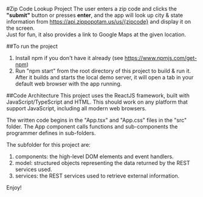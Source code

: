 #Zip Code Lookup Project
The user enters a zip code and clicks the **"submit"** button or presses **enter**,
and the app will look up city & state information from https://api.zippopotam.us/us/{zipcode} 
and display it on the screen.  
Just for fun, it also provides a link to Google Maps at the given location.  

##To run the project
1) Install npm if you don't have it already (see https://www.npmjs.com/get-npm)
2) Run "npm start" from the root directory of this project to build & run it.    
After it builds and starts the local demo server, it will open a tab in your 
default web browser with the app running.

##Code Architecture
This project uses the ReactJS framework, built with JavaScript/TypeScript and HTML.
This should work on any platform that support JavaScript, including all modern web browsers.  
  
The written code begins in the "App.tsx" and "App.css" files in the "src" folder.
The App component calls functions and sub-components the programmer defines in 
sub-folders.

The subfolder for this project are:
1) components: the high-level DOM elements and event handlers.
2) model: structured objects representing the data returned by the REST services used.
3) services: the REST services used to retrieve external information.

Enjoy!
